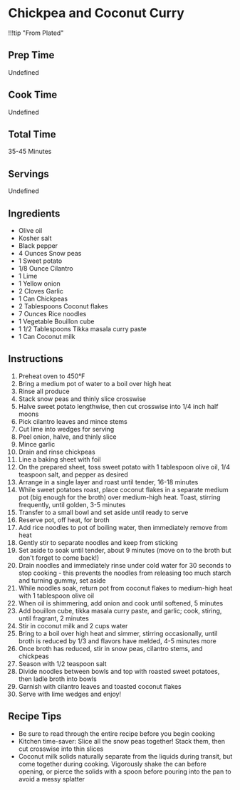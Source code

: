 # Chickpea and Coconut Curry

!!!tip "From Plated"

## Prep Time
Undefined

## Cook Time
Undefined

## Total Time
35-45 Minutes

## Servings
Undefined

## Ingredients
* Olive oil
* Kosher salt
* Black pepper
* 4 Ounces Snow peas
* 1 Sweet potato
* 1/8 Ounce Cilantro
* 1 Lime
* 1 Yellow onion
* 2 Cloves Garlic
* 1 Can Chickpeas
* 2 Tablespoons Coconut flakes
* 7 Ounces Rice noodles
* 1 Vegetable Bouillon cube
* 1 1/2 Tablespoons Tikka masala curry paste
* 1 Can Coconut milk

## Instructions
1. Preheat oven to 450&deg;F
1. Bring a medium pot of water to a boil over high heat
1. Rinse all produce
1. Stack snow peas and thinly slice crosswise
1. Halve sweet potato lengthwise, then cut crosswise into 1/4 inch half moons
1. Pick cilantro leaves and mince stems
1. Cut lime into wedges for serving
1. Peel onion, halve, and thinly slice
1. Mince garlic
1. Drain and rinse chickpeas
1. Line a baking sheet with foil
1. On the prepared sheet, toss sweet potato with 1 tablespoon olive oil, 1/4 teaspoon salt, and pepper as desired
1. Arrange in a single layer and roast until tender, 16-18 minutes
1. While sweet potatoes roast, place coconut flakes in a separate medium pot (big enough for the broth) over medium-high heat. Toast, stirring frequently, until golden, 3-5 minutes
1. Transfer to a small bowl and set aside until ready to serve
1. Reserve pot, off heat, for broth
1. Add rice noodles to pot of boiling water, then immediately remove from heat
1. Gently stir to separate noodles and keep from sticking
1. Set aside to soak until tender, about 9 minutes (move on to the broth but don't forget to come back!)
1. Drain noodles and immediately rinse under cold water for 30 seconds to stop cooking - this prevents the noodles from releasing too much starch and turning gummy, set aside
1. While noodles soak, return pot from coconut flakes to medium-high heat with 1 tablespoon olive oil
1. When oil is shimmering, add onion and cook until softened, 5 minutes
1. Add bouillon cube, tikka masala curry paste, and garlic; cook, stiring, until fragrant, 2 minutes
1. Stir in coconut milk and 2 cups water
1. Bring to a boil over high heat and simmer, stirring occasionally, until broth is reduced by 1/3 and flavors have melded, 4-5 minutes more
1. Once broth has reduced, stir in snow peas, cilantro stems, and chickpeas
1. Season with 1/2 teaspoon salt
1. Divide noodles between bowls and top with roasted sweet potatoes, then ladle broth into bowls
1. Garnish with cilantro leaves and toasted coconut flakes
1. Serve with lime wedges and enjoy!

## Recipe Tips
* Be sure to read through the entire recipe before you begin cooking
* Kitchen time-saver: Slice all the snow peas together! Stack them, then cut crosswise into thin slices
* Coconut milk solids naturally separate from the liquids during transit, but come together during cooking. Vigorously shake the can before opening, or pierce the solids with a spoon before pouring into the pan to avoid a messy splatter